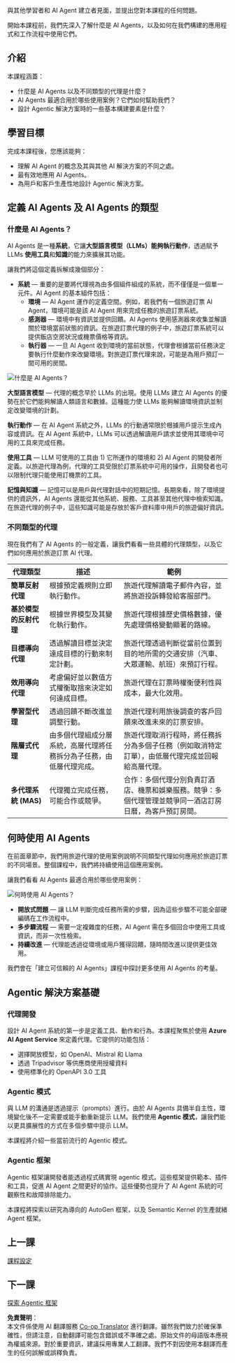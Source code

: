 <!--
CO_OP_TRANSLATOR_METADATA:
{
  "original_hash": "d84943abc8f001ad4670418d32c2d899",
  "translation_date": "2025-07-12T08:02:23+00:00",
  "source_file": "01-intro-to-ai-agents/README.md",
  "language_code": "mo"
}
-->
與其他學習者和 AI Agent 建立者見面，並提出您對本課程的任何問題。

開始本課程前，我們先深入了解什麼是 AI Agents，以及如何在我們構建的應用程式和工作流程中使用它們。

## 介紹

本課程涵蓋：

- 什麼是 AI Agents 以及不同類型的代理是什麼？
- AI Agents 最適合用於哪些使用案例？它們如何幫助我們？
- 設計 Agentic 解決方案時的一些基本構建要素是什麼？

## 學習目標
完成本課程後，您應該能夠：

- 理解 AI Agent 的概念及其與其他 AI 解決方案的不同之處。
- 最有效地應用 AI Agents。
- 為用戶和客戶生產性地設計 Agentic 解決方案。

## 定義 AI Agents 及 AI Agents 的類型

### 什麼是 AI Agents？

AI Agents 是一種**系統**，它讓**大型語言模型（LLMs）**能夠**執行動作**，透過賦予 LLMs **使用工具**和**知識**的能力來擴展其功能。

讓我們將這個定義拆解成幾個部分：

- **系統** — 重要的是要將代理視為由多個組件組成的系統，而不僅僅是一個單一元件。AI Agent 的基本組件包括：
  - **環境** — AI Agent 運作的定義空間。例如，若我們有一個旅遊訂票 AI Agent，環境可能是該 AI Agent 用來完成任務的旅遊訂票系統。
  - **感測器** — 環境中有資訊並提供回饋。AI Agents 使用感測器來收集並解讀關於環境當前狀態的資訊。在旅遊訂票代理的例子中，旅遊訂票系統可以提供飯店空房狀況或機票價格等資訊。
  - **執行器** — 一旦 AI Agent 收到環境的當前狀態，代理會根據當前任務決定要執行什麼動作來改變環境。對旅遊訂票代理來說，可能是為用戶預訂一間可用的房間。

![什麼是 AI Agents？](../../../translated_images/what-are-ai-agents.1ec8c4d548af601a3a78c6c02e5c355d19c06a4a74fe93e3609a1d08e8c15689.mo.png)

**大型語言模型** — 代理的概念早於 LLMs 的出現。使用 LLMs 建立 AI Agents 的優勢在於它們能夠解讀人類語言和數據。這種能力使 LLMs 能夠解讀環境資訊並制定改變環境的計劃。

**執行動作** — 在 AI Agent 系統之外，LLMs 的行動通常限於根據用戶提示生成內容或資訊。在 AI Agent 系統中，LLMs 可以透過解讀用戶請求並使用其環境中可用的工具來完成任務。

**使用工具** — LLM 可使用的工具由 1) 它所運作的環境和 2) AI Agent 的開發者所定義。以旅遊代理為例，代理的工具受限於訂票系統中可用的操作，且開發者也可以限制代理只能使用訂機票的工具。

**記憶與知識** — 記憶可以是用戶與代理對話中的短期記憶。長期來看，除了環境提供的資訊外，AI Agents 還能從其他系統、服務、工具甚至其他代理中檢索知識。在旅遊代理的例子中，這些知識可能是存放於客戶資料庫中用戶的旅遊偏好資訊。

### 不同類型的代理

現在我們有了 AI Agents 的一般定義，讓我們看看一些具體的代理類型，以及它們如何應用於旅遊訂票 AI 代理。

| **代理類型**                | **描述**                                                                                                                       | **範例**                                                                                                                                                                                                                   |
| ----------------------------- | ------------------------------------------------------------------------------------------------------------------------------------- | ----------------------------------------------------------------------------------------------------------------------------------------------------------------------------------------------------------------------------- |
| **簡單反射代理**      | 根據預定義規則立即執行動作。                                                                                  | 旅遊代理解讀電子郵件內容，並將旅遊投訴轉發給客服部門。                                                                                                                          |
| **基於模型的反射代理** | 根據世界模型及其變化執行動作。                                                              | 旅遊代理根據歷史價格數據，優先處理價格變動顯著的路線。                                                                                                             |
| **目標導向代理**         | 透過解讀目標並決定達成目標的行動來制定計劃。                                  | 旅遊代理透過判斷從當前位置到目的地所需的交通安排（汽車、大眾運輸、航班）來預訂行程。                                                                                |
| **效用導向代理**      | 考慮偏好並以數值方式權衡取捨來決定如何達成目標。                                               | 旅遊代理在訂票時權衡便利性與成本，最大化效用。                                                                                                                                          |
| **學習型代理**           | 透過回饋不斷改進並調整行動。                                                        | 旅遊代理利用旅後調查的客戶回饋來改進未來的訂票安排。                                                                                                               |
| **階層式代理**       | 由多個代理組成分層系統，高層代理將任務拆分為子任務，由低層代理完成。 | 旅遊代理取消行程時，將任務拆分為多個子任務（例如取消特定訂單），由低層代理完成並回報給高層代理。                                     |
| **多代理系統 (MAS)** | 代理獨立完成任務，可能合作或競爭。                                                           | 合作：多個代理分別負責訂酒店、機票和娛樂服務。競爭：多個代理管理並競爭同一酒店訂房日曆，為客戶預訂房間。 |

## 何時使用 AI Agents

在前面章節中，我們用旅遊代理的使用案例說明不同類型代理如何應用於旅遊訂票的不同場景。整個課程中，我們將持續使用這個應用案例。

讓我們看看 AI Agents 最適合用於哪些使用案例：

![何時使用 AI Agents？](../../../translated_images/when-to-use-ai-agents.54becb3bed74a479f5caca9c951132ce81d482a6704bcd22e5a600dbabc9434e.mo.png)

- **開放式問題** — 讓 LLM 判斷完成任務所需的步驟，因為這些步驟不可能全部硬編碼在工作流程中。
- **多步驟流程** — 需要一定複雜度的任務，AI Agent 需在多個回合中使用工具或資訊，而非一次性檢索。
- **持續改進** — 代理能透過從環境或用戶獲得回饋，隨時間改進以提供更佳效用。

我們會在「建立可信賴的 AI Agents」課程中探討更多使用 AI Agents 的考量。

## Agentic 解決方案基礎

### 代理開發

設計 AI Agent 系統的第一步是定義工具、動作和行為。本課程聚焦於使用 **Azure AI Agent Service** 來定義代理。它提供的功能包括：

- 選擇開放模型，如 OpenAI、Mistral 和 Llama
- 透過 Tripadvisor 等供應商使用授權資料
- 使用標準化的 OpenAPI 3.0 工具

### Agentic 模式

與 LLM 的溝通是透過提示（prompts）進行。由於 AI Agents 具備半自主性，環境變化後不一定需要或能手動重新提示 LLM。我們使用 **Agentic 模式**，讓我們能以更具擴展性的方式在多個步驟中提示 LLM。

本課程將介紹一些當前流行的 Agentic 模式。

### Agentic 框架

Agentic 框架讓開發者能透過程式碼實現 agentic 模式。這些框架提供範本、插件和工具，促進 AI Agent 之間更好的協作。這些優勢也提升了 AI Agent 系統的可觀察性和故障排除能力。

本課程將探索以研究為導向的 AutoGen 框架，以及 Semantic Kernel 的生產就緒 Agent 框架。

## 上一課

[課程設定](../00-course-setup/README.md)

## 下一課

[探索 Agentic 框架](../02-explore-agentic-frameworks/README.md)

**免責聲明**：  
本文件係使用 AI 翻譯服務 [Co-op Translator](https://github.com/Azure/co-op-translator) 進行翻譯。雖然我們致力於確保準確性，但請注意，自動翻譯可能包含錯誤或不準確之處。原始文件的母語版本應視為權威來源。對於重要資訊，建議採用專業人工翻譯。我們不對因使用本翻譯而產生的任何誤解或誤釋負責。